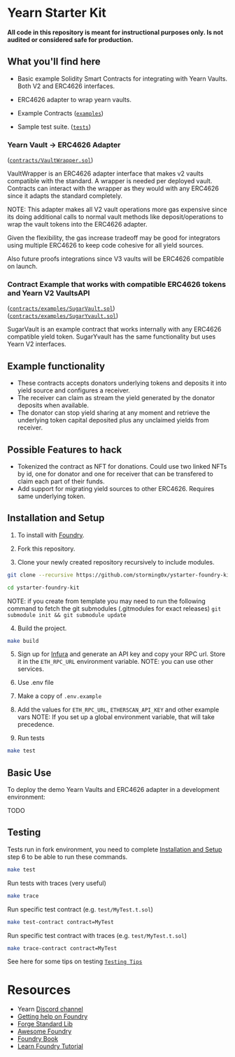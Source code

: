 # Yearn Starter Kit

**All code in this repository is meant for instructional purposes only. Is not audited or considered safe for production.**

## What you'll find here

- Basic example Solidity Smart Contracts for integrating with Yearn Vaults. Both V2 and ERC4626 interfaces.

- ERC4626 adapter to wrap yearn vaults.

- Example Contracts ([`examples`](src/examples/))

- Sample test suite. ([`tests`](src/test/))

### Yearn Vault ->  ERC4626  Adapter

([`contracts/VaultWrapper.sol`](contracts/VaultWrapper.sol))

VaultWrapper is an ERC4626 adapter interface that makes v2 vaults compatible with the standard. A wrapper is needed per deployed vault. Contracts can interact with the wrapper as they would with any ERC4626 since it adapts the standard completely.

NOTE: This adapter makes all V2 vault operations more gas expensive since its 
doing additional calls to normal vault methods like deposit/operations to wrap the vault tokens into the ERC4626 adapter.

Given the flexibility, the gas increase tradeoff may be good for integrators using multiple ERC4626 to keep code cohesive for all yield sources.

Also future proofs integrations since V3 vaults will be ERC4626 compatible on launch.

### Contract Example that works with compatible ERC4626 tokens and Yearn V2 VaultsAPI

([`contracts/examples/SugarVault.sol`](contracts/examples/SugarVault.sol))
([`contracts/examples/SugarYvault.sol`](contracts/examples/SugarYvault.sol))

SugarVault is an example contract that works internally with any ERC4626 compatible yield token.
SugarYvault has the same functionality but uses Yearn V2 interfaces.

## Example functionality
- These contracts accepts donators underlying tokens and deposits it into yield source and configures a receiver.
- The receiver can claim as stream the yield generated by the donator deposits when available.
- The donator can stop yield sharing at any moment and retrieve the underlying token capital deposited plus any unclaimed yields from receiver.

## Possible Features to hack
- Tokenized the contract as NFT for donations. Could use two linked NFTs by id, one for donator and one for receiver that can be transfered to claim each part of their funds.
- Add support for migrating yield sources to other ERC4626. Requires same underlying token.

## Installation and Setup

1. To install with [Foundry](https://github.com/gakonst/foundry).

2. Fork this repository.

3. Clone your newly created repository recursively to include modules.

```sh
git clone --recursive https://github.com/storming0x/ystarter-foundry-kit.git

cd ystarter-foundry-kit
```

NOTE: if you create from template you may need to run the following command to fetch the git submodules (.gitmodules for exact releases) `git submodule init && git submodule update`

4. Build the project.

```sh
make build
```

5. Sign up for [Infura](https://infura.io/) and generate an API key and copy your RPC url. Store it in the `ETH_RPC_URL` environment variable.
NOTE: you can use other services.

6. Use .env file
  1. Make a copy of `.env.example`
  2. Add the values for `ETH_RPC_URL`, `ETHERSCAN_API_KEY` and other example vars
     NOTE: If you set up a global environment variable, that will take precedence.

7. Run tests
```sh
make test
```

## Basic Use

To deploy the demo Yearn Vaults and ERC4626 adapter in a development environment:

TODO

## Testing

Tests run in fork environment, you need to complete [Installation and Setup](#installation-and-setup) step 6 to be able to run these commands.

```sh
make test
```
Run tests with traces (very useful)

```sh
make trace
```
Run specific test contract (e.g. `test/MyTest.t.sol`)

```sh
make test-contract contract=MyTest
```
Run specific test contract with traces (e.g. `test/MyTest.t.sol`)

```sh
make trace-contract contract=MyTest
```

See here for some tips on testing [`Testing Tips`](https://book.getfoundry.sh/forge/tests.html)

# Resources

- Yearn [Discord channel](https://discord.com/invite/6PNv2nF/)
- [Getting help on Foundry](https://github.com/gakonst/foundry#getting-help)
- [Forge Standard Lib](https://github.com/brockelmore/forge-std)
- [Awesome Foundry](https://github.com/crisgarner/awesome-foundry)
- [Foundry Book](https://book.getfoundry.sh/)
- [Learn Foundry Tutorial](https://www.youtube.com/watch?v=Rp_V7bYiTCM)

